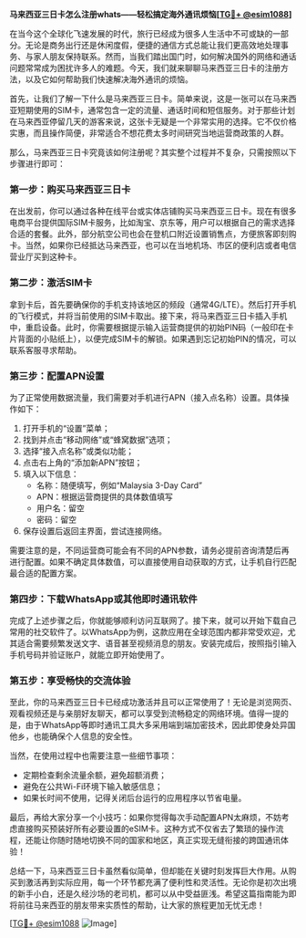 **马来西亚三日卡怎么注册whats——轻松搞定海外通讯烦恼[[TG💪+ @esim1088](https://t.me/s/esim1088)]**

在当今这个全球化飞速发展的时代，旅行已经成为很多人生活中不可或缺的一部分。无论是商务出行还是休闲度假，便捷的通信方式总能让我们更高效地处理事务、与家人朋友保持联系。然而，当我们踏出国门时，如何解决国外的网络和通话问题常常成为困扰许多人的难题。今天，我们就来聊聊马来西亚三日卡的注册方法，以及它如何帮助我们快速解决海外通讯的烦恼。

首先，让我们了解一下什么是马来西亚三日卡。简单来说，这是一张可以在马来西亚短期使用的SIM卡，通常包含一定的流量、通话时间和短信服务。对于那些计划在马来西亚停留几天的游客来说，这张卡无疑是一个非常实用的选择。它不仅价格实惠，而且操作简便，非常适合不想花费太多时间研究当地运营商政策的人群。

那么，马来西亚三日卡究竟该如何注册呢？其实整个过程并不复杂，只需按照以下步骤进行即可：

### **第一步：购买马来西亚三日卡**
在出发前，你可以通过各种在线平台或实体店铺购买马来西亚三日卡。现在有很多电商平台提供国际SIM卡服务，比如淘宝、京东等，用户可以根据自己的需求选择合适的套餐。此外，部分航空公司也会在登机口附近设置销售点，方便旅客即刻购卡。当然，如果你已经抵达马来西亚，也可以在当地机场、市区的便利店或者电信营业厅买到这种卡。

### **第二步：激活SIM卡**
拿到卡后，首先要确保你的手机支持该地区的频段（通常4G/LTE）。然后打开手机的飞行模式，并将当前使用的SIM卡取出。接下来，将马来西亚三日卡插入手机中，重启设备。此时，你需要根据提示输入运营商提供的初始PIN码（一般印在卡片背面的小贴纸上），以便完成SIM卡的解锁。如果遇到忘记初始PIN的情况，可以联系客服寻求帮助。

### **第三步：配置APN设置**
为了正常使用数据流量，我们需要对手机进行APN（接入点名称）设置。具体操作如下：
1. 打开手机的“设置”菜单；
2. 找到并点击“移动网络”或“蜂窝数据”选项；
3. 选择“接入点名称”或类似功能；
4. 点击右上角的“添加新APN”按钮；
5. 填入以下信息：
   - 名称：随便填写，例如“Malaysia 3-Day Card”
   - APN：根据运营商提供的具体数值填写
   - 用户名：留空
   - 密码：留空
6. 保存设置后返回主界面，尝试连接网络。

需要注意的是，不同运营商可能会有不同的APN参数，请务必提前咨询清楚后再进行配置。如果不确定具体数值，可以直接使用自动获取的方式，让手机自行匹配最合适的配置方案。

### **第四步：下载WhatsApp或其他即时通讯软件**
完成了上述步骤之后，你就能够顺利访问互联网了。接下来，就可以开始下载自己常用的社交软件了。以WhatsApp为例，这款应用在全球范围内都非常受欢迎，尤其适合需要频繁发送文字、语音甚至视频消息的朋友。安装完成后，按照指引输入手机号码并验证账户，就能立即开始使用了。

### **第五步：享受畅快的交流体验**
至此，你的马来西亚三日卡已经成功激活并且可以正常使用了！无论是浏览网页、观看视频还是与亲朋好友聊天，都可以享受到流畅稳定的网络环境。值得一提的是，由于WhatsApp等即时通讯工具大多采用端到端加密技术，因此即使身处异国他乡，也能确保个人信息的安全性。

当然，在使用过程中也需要注意一些细节事项：
- 定期检查剩余流量余额，避免超额消费；
- 避免在公共Wi-Fi环境下输入敏感信息；
- 如果长时间不使用，记得关闭后台运行的应用程序以节省电量。

最后，再给大家分享一个小技巧：如果你觉得每次手动配置APN太麻烦，不妨考虑直接购买预装好所有必要设置的eSIM卡。这种方式不仅省去了繁琐的操作流程，还能让你随时随地切换不同的国家和地区，真正实现无缝衔接的跨国通讯体验！

总结一下，马来西亚三日卡虽然看似简单，但却能在关键时刻发挥巨大作用。从购买到激活再到实际应用，每一个环节都充满了便利性和灵活性。无论你是初次出境的新手小白，还是久经沙场的老司机，都可以从中受益匪浅。希望这篇指南能为即将前往马来西亚的朋友带来实质性的帮助，让大家的旅程更加无忧无虑！

[[TG💪+ @esim1088](https://t.me/s/esim1088) ![Image](https://i.postimg.cc/4NQfJmqS/Snipaste-2025-05-13-00-14-12.png)]